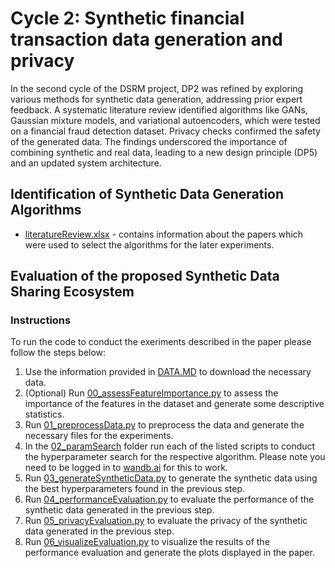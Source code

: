 # Cycle 2: Synthetic financial transaction data generation and privacy
In the second cycle of the DSRM project, DP2 was refined by exploring various methods for synthetic data generation, addressing prior expert feedback. A systematic literature review identified algorithms like GANs, Gaussian mixture models, and variational autoencoders, which were tested on a financial fraud detection dataset. Privacy checks confirmed the safety of the generated data. The findings underscored the importance of combining synthetic and real data, leading to a new design principle (DP5) and an updated system architecture.

## Identification of Synthetic Data Generation Algorithms
- [literatureReview.xlsx](LiteratureReview.xlsx) - contains information about the papers which were used to select the algorithms for the later experiments.

## Evaluation of the proposed Synthetic Data Sharing Ecosystem 
### Instructions
To run the code to conduct the exeriments described in the paper please follow the steps below:

1. Use the information provided in [DATA.MD](DATA.MD) to download the necessary data.
2. (Optional) Run [00_assessFeatureImportance.py](00_assessFeatureImportance.py) to assess the importance of the features in the dataset and generate some descriptive statistics.
3. Run [01_preprocessData.py](01_preprocessData.py) to preprocess the data and generate the necessary files for the experiments.
4. In the [02_paramSearch](02_paramSearch) folder run each of the listed scripts to conduct the hyperparameter search for the respective algorithm. Please note you need to be logged in to [wandb.ai](https://wandb.ai) for this to work.
5. Run [03_generateSyntheticData.py](03_generateSyntheticData.py) to generate the synthetic data using the best hyperparameters found in the previous step.
6. Run [04_performanceEvaluation.py](04_performanceEvaluation.py) to evaluate the performance of the synthetic data generated in the previous step.
7. Run [05_privacyEvaluation.py](05_privacyEvaluation.py) to evaluate the privacy of the synthetic data generated in the previous step.
8. Run [06_visualizeEvaluation.py](06_visualizeEvaluation.py) to visualize the results of the performance evaluation and generate the plots displayed in the paper.